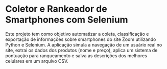 # Coletor e Rankeador de Smartphones com Selenium

Este projeto tem como objetivo automatizar a coleta, classificação e exportação de informações sobre smartphones do site Zoom utilizando Python e Selenium. A aplicação simula a navegação de um usuário real no site, extrai os dados dos produtos (nome e preço), aplica um sistema de pontuação para ranqueamento e salva as descrições dos melhores celulares em um arquivo CSV.

